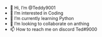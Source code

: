 - 👋 Hi, I’m @Teddy9001
- 👀 I’m interested in Coding
- 🌱 I’m currently learning Python
- 💞️ I’m looking to collaborate on anthing
- 📫 How to reach me on discord Ted#9000

<!---
Teddy9001/Teddy9001 is a ✨ special ✨ repository because its `README.md` (this file) appears on your GitHub profile.
You can click the Preview link to take a look at your changes.
--->

